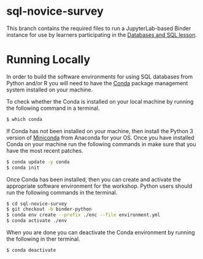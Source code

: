 # sql-novice-survey

This branch contains the required files to run a JupyterLab-based Binder instance for use by learners participating in the [Databases and SQL lesson](http://swcarpentry.github.io/sql-novice-survey/).

# Running Locally

In order to build the software environments for using SQL databases from Python and/or R you will need to have the [Conda](https://docs.conda.io/en/latest/) package management system installed on your machine.

To check whether the Conda is installed on your local machine by running the following command in a terminal.

```bash
$ which conda
```

If Conda has not been installed on your machine, then install the Python 3 version of [Miniconda](https://docs.conda.io/en/latest/miniconda.html) from Anaconda for your OS. Once you have installed Conda on your machine run the following commands in make sure that you have the most recent patches.

```bash
$ conda update -y conda
$ conda init
```

Once Conda has been installed, then you can create and activate the appropriate software environment for the workshop. Python users should run the following commands in the terminal.

```bash
$ cd sql-novice-survey
$ git checkout -b binder-python
$ conda env create --prefix ./enc --file environment.yml
$ conda activate ./env
```

When you are done you can deactivate the Conda environment by running the following in ther terminal.

```bash
$ conda deactivate
```
